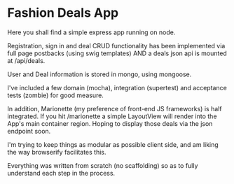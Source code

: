 # Fashion Deals App

Here you shall find a simple express app running on node.

Registration, sign in and deal CRUD functionality has been implemented via full page postbacks (using swig templates) AND a deals json api is mounted at /api/deals.

User and Deal information is stored in mongo, using mongoose.

I've included a few domain (mocha), integration (supertest) and acceptance tests (zombie) for good measure.

In addition, Marionette (my preference of front-end JS frameworks) is half integrated. If you hit /marionette a simple LayoutView will render into the App's main container region. Hoping to display those deals via the json endpoint soon.

I'm trying to keep things as modular as possible client side, and am liking the way browserify facilitates this.

Everything was written from scratch (no scaffolding) so as to fully understand each step in the process.
